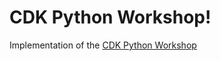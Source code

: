 
# CDK Python Workshop!

Implementation of the [CDK Python Workshop](https://cdkworkshop.com/30-python.html)
